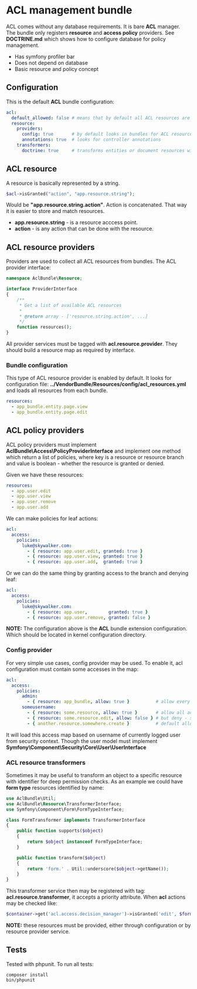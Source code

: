 # ACL management bundle

ACL comes without any database requirements. It is bare **ACL** manager.
The bundle only registers **resource** and **access policy** providers.
See **DOCTRINE.md** which shows how to configure database for policy management.

- Has symfony profiler bar
- Does not depend on database
- Basic resource and policy concept

## Configuration
This is the default **ACL** bundle configuration:

``` yaml
acl:
  default_allowed: false # means that by default all ACL resources are denied
  resource:
    providers:
      config: true       # by default looks in bundles for ACL resources
      annotations: true  # looks for controller annotations
    transformers:
      doctrine: true     # transforms entities or document resources with an ID at the end
```

## ACL resource
A resource is basically represented by a string.

``` php
$acl->isGranted("action", "app.resource.string");
```

Would be **"app.resource.string.action"**. Action is concatenated. That way
it is easier to store and match resources.

- **app.resource.string** - is a resource acccess point.
- **action** - is any action that can be done with the resource.

## ACL resource providers
Providers are used to collect all ACL resources from bundles.
The ACL provider interface:

``` php
namespace AclBundle\Resource;

interface ProviderInterface
{
    /**
     * Get a list of available ACL resources
     *
     * @return array - ['resource.string.action', ...]
     */
    function resources();
}
```

All provider services must be tagged with **acl.resource.provider**. They should build
a resource map as required by interface.

### Bundle configuration
This type of ACL resource provider is enabled by default. It looks for configuration file:
**../VendorBundle/Resources/config/acl_resources.yml** and loads all resources from each bundle.

```yaml
resources:
  - app_bundle.entity.page.view
  - app_bundle.entity.page.edit
```

## ACL policy providers
ACL policy providers must implement **AclBundle\Access\PolicyProviderInterface** and implement
one method which return a list of policies, where key is a resource or resource branch and
value is boolean - whether the resource is granted or denied.

Given we have these resources:
```yaml
resources:
  - app.user.edit
  - app.user.view
  - app.user.remove
  - app.user.add
```

We can make policies for leaf actions:
```yaml
acl:
  access:
    policies:
      luke@skywalker.com:
        - { resource: app.user.edit, granted: true }
        - { resource: app.user.view, granted: true }
        - { resource: app.user.add,  granted: true }
```

Or we can do the same thing by granting access to the branch and denying leaf:
```yaml
acl:
  access:
    policies:
      luke@skywalker.com:
        - { resource: app.user,        granted: true }
        - { resource: app.user.remove, granted: false }
```

**NOTE:** The configuration above is the **ACL** bundle extension configuration. Which should be located in
kernel configuration directory.

### Config provider
For very simple use cases, config provider may be used. To enable it, acl configuration must contain
some accesses in the map:

``` yaml
acl:
  access:
    policies:
      admin:
        - { resource: app_bundle, allow: true }          # allow every action for all resources under app_bundle
      someusername:
        - { resource: some.resource, allow: true }       # allow all actions on some.resource
        - { resource: some.resource.edit, allow: false } # but deny - some.resource.edit
        - { another.resource.somewhere.create }          # default allowed
```

It will load this access map based on username of currently logged user from security context.
Though the user model must implement **Symfony\Component\Security\Core\User\UserInterface**

### ACL resource transformers

Sometimes it may be useful to transform an object to a specific resource with identifier for
deep permission checks. As an example we could have **form type** resources identified by name:

``` php
use AclBundle\Util;
use AclBundle\Resource\TransformerInterface;
use Symfony\Component\Form\FormTypeInterface;

class FormTransformer implements TransformerInterface
{
    public function supports($object)
    {
        return $object instanceof FormTypeInterface;
    }

    public function transform($object)
    {
        return 'form.' . Util::underscore($object->getName());
    }
}
```

This transformer service then may be registered with tag: **acl.resource.transformer**, it accepts a priority attribute.
When **acl** actions may be checked like:

``` php
$container->get('acl.access.decision_manager')->isGranted('edit', $formTypeObject);
```

**NOTE:** these resources must be provided, either through configuration or by resource provider service.

## Tests
Tested with phpunit. To run all tests:

    composer install
    bin/phpunit

